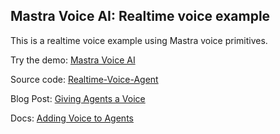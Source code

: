 ## Mastra Voice AI: Realtime voice example

This is a realtime voice example using Mastra voice primitives.

Try the demo: [Mastra Voice AI](https://realtime-voice-agent-eta.vercel.app/)

Source code: [Realtime-Voice-Agent](https://github.com/@mastra-ai/Realtime-Voice-Agent)

Blog Post: [Giving Agents a Voice](https://@mastra.ai/blog/giving-agents-a-voice)

Docs: [Adding Voice to Agents](https://@mastra.ai/docs/agents/adding-voice)
